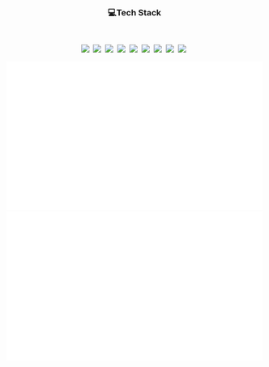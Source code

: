 <h3 align="center"><b>💻Tech Stack</b></h3>
</br>
<p align="center">
<img src="https://img.shields.io/badge/Kubernetes-326CE5?style=flat-square&logo=Kubernetes&logoColor=white"/></a>&nbsp
<img src="https://img.shields.io/badge/Docker-2496ED?style=flat-square&logo=Docker&logoColor=white"/></a>&nbsp
<img src="https://img.shields.io/badge/Linux-FCC624?style=flat-square&logo=Linux&logoColor=white"/></a>&nbsp
<img src="https://img.shields.io/badge/Go-00ADD8?style=flat-square&logo=Go&logoColor=white"/></a>&nbsp
<img src="https://img.shields.io/badge/Istio-466BB0?style=flat-square&logo=Istio&logoColor=white"/></a>&nbsp
<img src="https://img.shields.io/badge/RabbitMQ-FF6600?style=flat-square&logo=RabbitMQ&logoColor=white"/></a>&nbsp
<img src="https://img.shields.io/badge/ElasticStack-005571?style=flat-square&logo=ElasticStack&logoColor=white"/></a>&nbsp
<img src="https://img.shields.io/badge/FluentBit-49BDA5?style=flat-square&logo=FluentBit&logoColor=white"/></a>&nbsp
<img src="https://img.shields.io/badge/Habor-60B932?style=flat-square&logo=Harbor&logoColor=white"/></a>&nbsp
</p>
<p align="center">
<img src="https://raw.githubusercontent.com/imxsuu/github-stats-transparent/6667d757322ab22ca69234b0c11defcf87ec50cb/generated/overview.svg"/>
<img src="https://raw.githubusercontent.com/imxsuu/github-stats-transparent/6667d757322ab22ca69234b0c11defcf87ec50cb/generated/languages.svg"/>
</p>

